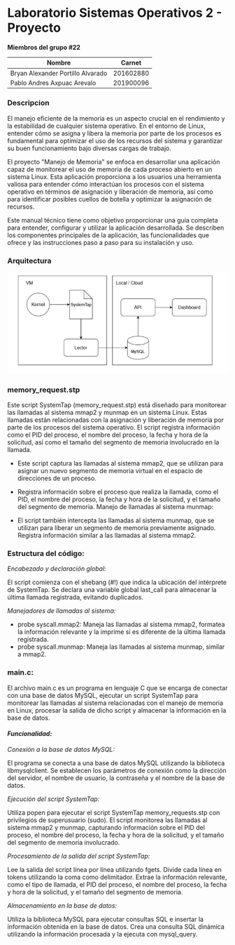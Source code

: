 # Laboratorio Sistemas Operativos 2 - Proyecto 

**Miembros del grupo #22**

| Nombre                            | Carnet    |
| --------------------------------- | --------- |
| Bryan Alexander Portillo Alvarado | 201602880 |
| Pablo Andres Axpuac Arevalo       | 201900096 |

### Descripcion

El manejo eficiente de la memoria es un aspecto crucial en el rendimiento y la estabilidad de cualquier sistema operativo. En el entorno de Linux, entender cómo se asigna y libera la memoria por parte de los procesos es fundamental para optimizar el uso de los recursos del sistema y garantizar su buen funcionamiento bajo diversas cargas de trabajo.

El proyecto "Manejo de Memoria" se enfoca en desarrollar una aplicación capaz de monitorear el uso de memoria de cada proceso abierto en un sistema Linux. Esta aplicación proporciona a los usuarios una herramienta valiosa para entender cómo interactúan los procesos con el sistema operativo en términos de asignación y liberación de memoria, así como para identificar posibles cuellos de botella y optimizar la asignación de recursos.

Este manual técnico tiene como objetivo proporcionar una guía completa para entender, configurar y utilizar la aplicación desarrollada. Se describen los componentes principales de la aplicación, las funcionalidades que ofrece y las instrucciones paso a paso para su instalación y uso.


### Arquitectura
![alt text](assets/image.png)

### memory_request.stp
Este script SystemTap (memory_request.stp) está diseñado para monitorear las llamadas al sistema mmap2 y munmap en un sistema Linux. Estas llamadas están relacionadas con la asignación y liberación de memoria por parte de los procesos del sistema operativo. El script registra información como el PID del proceso, el nombre del proceso, la fecha y hora de la solicitud, así como el tamaño del segmento de memoria involucrado en la llamada.

* Este script captura las llamadas al sistema mmap2, que se utilizan para asignar un nuevo segmento de memoria virtual en el espacio de direcciones de un proceso.

* Registra información sobre el proceso que realiza la llamada, como el PID, el nombre del proceso, la fecha y hora de la solicitud, y el tamaño del segmento de memoria. Manejo de llamadas al sistema munmap:

* El script también intercepta las llamadas al sistema munmap, que se utilizan para liberar un segmento de memoria previamente asignado.
Registra información similar a las llamadas al sistema mmap2.

### Estructura del código:

*Encabezado y declaración global:*

El script comienza con el shebang (#!) que indica la ubicación del intérprete de SystemTap.
Se declara una variable global last_call para almacenar la última llamada registrada, evitando duplicados. 

*Manejadores de llamadas al sistema:*

* probe syscall.mmap2: Maneja las llamadas al sistema mmap2, formatea la información relevante y la imprime si es diferente de la última llamada registrada.
* probe syscall.munmap: Maneja las llamadas al sistema munmap, similar a mmap2.


### main.c:

El archivo main.c es un programa en lenguaje C que se encarga de conectar con una base de datos MySQL, ejecutar un script SystemTap para monitorear las llamadas al sistema relacionadas con el manejo de memoria en Linux, procesar la salida de dicho script y almacenar la información en la base de datos.

#### *Funcionalidad:*

*Conexión a la base de datos MySQL:*

El programa se conecta a una base de datos MySQL utilizando la biblioteca libmysqlclient.
Se establecen los parámetros de conexión como la dirección del servidor, el nombre de usuario, la contraseña y el nombre de la base de datos.

*Ejecución del script SystemTap:*

Utiliza popen para ejecutar el script SystemTap memory_requests.stp con privilegios de superusuario (sudo).
El script monitorea las llamadas al sistema mmap2 y munmap, capturando información sobre el PID del proceso, el nombre del proceso, la fecha y hora de la solicitud, y el tamaño del segmento de memoria involucrado.

*Procesamiento de la salida del script SystemTap:*

Lee la salida del script línea por línea utilizando fgets.
Divide cada línea en tokens utilizando la coma como delimitador.
Extrae la información relevante, como el tipo de llamada, el PID del proceso, el nombre del proceso, la fecha y hora de la solicitud, y el tamaño del segmento de memoria.

*Almacenamiento en la base de datos:*

Utiliza la biblioteca MySQL para ejecutar consultas SQL e insertar la información obtenida en la base de datos.
Crea una consulta SQL dinámica utilizando la información procesada y la ejecuta con mysql_query.


